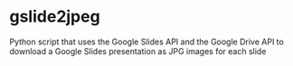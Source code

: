 # gslide2jpeg
Python script that uses the Google Slides API and the Google Drive API to download a Google Slides presentation as JPG images for each slide
